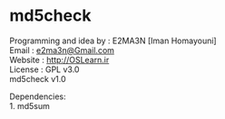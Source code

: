 # md5check
Programming and idea by : E2MA3N [Iman Homayouni] <br>
Email : e2ma3n@Gmail.com<br>
Website : http://OSLearn.ir<br>
License : GPL v3.0<br>
md5check v1.0<br>

Dependencies:<br>
	1. md5sum<br>
